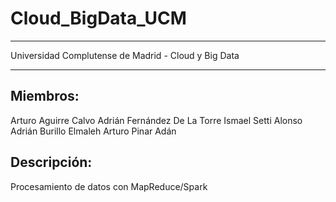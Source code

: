 # Cloud_BigData_UCM
------------------------------------------------------------

Universidad Complutense de Madrid - Cloud y Big Data

------------------------------------------------------------

Miembros:
------------------------------------------------------------
Arturo Aguirre Calvo
Adrián Fernández De La Torre
Ismael Setti Alonso
Adrián Burillo Elmaleh
Arturo Pinar Adán


Descripción:
------------------------------------------------------------
Procesamiento de datos con MapReduce/Spark


